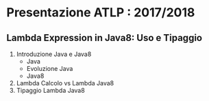 # Presentazione ATLP : 2017/2018

## Lambda Expression in Java8: Uso e Tipaggio

1. Introduzione Java e Java8
    * Java
    * Evoluzione Java
    * Java8
2. Lambda Calcolo vs Lambda Java8
3. Tipaggio Lambda Java8
